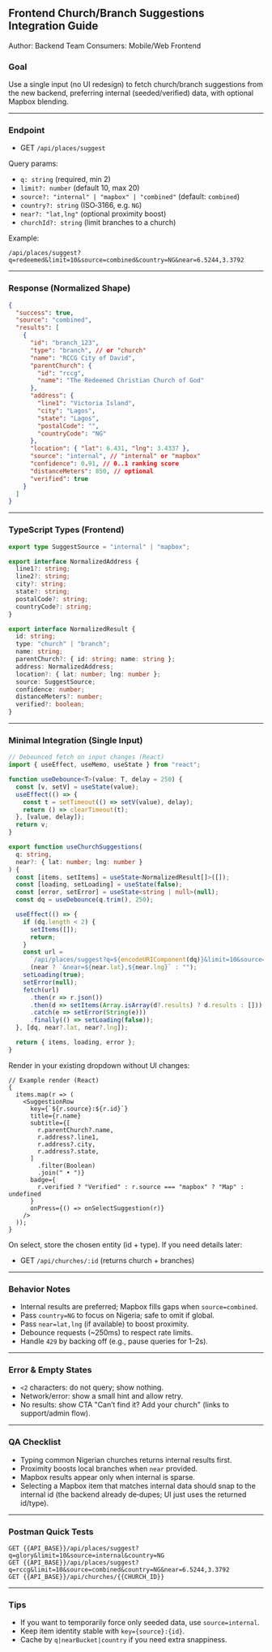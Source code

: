 ## Frontend Church/Branch Suggestions Integration Guide

Author: Backend Team
Consumers: Mobile/Web Frontend

### Goal

Use a single input (no UI redesign) to fetch church/branch suggestions from the new backend, preferring internal (seeded/verified) data, with optional Mapbox blending.

---

### Endpoint

- GET `/api/places/suggest`

Query params:

- `q: string` (required, min 2)
- `limit?: number` (default 10, max 20)
- `source?: "internal" | "mapbox" | "combined"` (default: `combined`)
- `country?: string` (ISO‑3166, e.g. `NG`)
- `near?: "lat,lng"` (optional proximity boost)
- `churchId?: string` (limit branches to a church)

Example:

```
/api/places/suggest?q=redeemed&limit=10&source=combined&country=NG&near=6.5244,3.3792
```

---

### Response (Normalized Shape)

```json
{
  "success": true,
  "source": "combined",
  "results": [
    {
      "id": "branch_123",
      "type": "branch", // or "church"
      "name": "RCCG City of David",
      "parentChurch": {
        "id": "rccg",
        "name": "The Redeemed Christian Church of God"
      },
      "address": {
        "line1": "Victoria Island",
        "city": "Lagos",
        "state": "Lagos",
        "postalCode": "",
        "countryCode": "NG"
      },
      "location": { "lat": 6.431, "lng": 3.4337 },
      "source": "internal", // "internal" or "mapbox"
      "confidence": 0.91, // 0..1 ranking score
      "distanceMeters": 850, // optional
      "verified": true
    }
  ]
}
```

---

### TypeScript Types (Frontend)

```ts
export type SuggestSource = "internal" | "mapbox";

export interface NormalizedAddress {
  line1?: string;
  line2?: string;
  city?: string;
  state?: string;
  postalCode?: string;
  countryCode?: string;
}

export interface NormalizedResult {
  id: string;
  type: "church" | "branch";
  name: string;
  parentChurch?: { id: string; name: string };
  address: NormalizedAddress;
  location?: { lat: number; lng: number };
  source: SuggestSource;
  confidence: number;
  distanceMeters?: number;
  verified?: boolean;
}
```

---

### Minimal Integration (Single Input)

```ts
// Debounced fetch on input changes (React)
import { useEffect, useMemo, useState } from "react";

function useDebounce<T>(value: T, delay = 250) {
  const [v, setV] = useState(value);
  useEffect(() => {
    const t = setTimeout(() => setV(value), delay);
    return () => clearTimeout(t);
  }, [value, delay]);
  return v;
}

export function useChurchSuggestions(
  q: string,
  near?: { lat: number; lng: number }
) {
  const [items, setItems] = useState<NormalizedResult[]>([]);
  const [loading, setLoading] = useState(false);
  const [error, setError] = useState<string | null>(null);
  const dq = useDebounce(q.trim(), 250);

  useEffect(() => {
    if (dq.length < 2) {
      setItems([]);
      return;
    }
    const url =
      `/api/places/suggest?q=${encodeURIComponent(dq)}&limit=10&source=combined&country=NG` +
      (near ? `&near=${near.lat},${near.lng}` : "");
    setLoading(true);
    setError(null);
    fetch(url)
      .then(r => r.json())
      .then(d => setItems(Array.isArray(d?.results) ? d.results : []))
      .catch(e => setError(String(e)))
      .finally(() => setLoading(false));
  }, [dq, near?.lat, near?.lng]);

  return { items, loading, error };
}
```

Render in your existing dropdown without UI changes:

```tsx
// Example render (React)
{
  items.map(r => (
    <SuggestionRow
      key={`${r.source}:${r.id}`}
      title={r.name}
      subtitle={[
        r.parentChurch?.name,
        r.address?.line1,
        r.address?.city,
        r.address?.state,
      ]
        .filter(Boolean)
        .join(" • ")}
      badge={
        r.verified ? "Verified" : r.source === "mapbox" ? "Map" : undefined
      }
      onPress={() => onSelectSuggestion(r)}
    />
  ));
}
```

On select, store the chosen entity (id + type). If you need details later:

- GET `/api/churches/:id` (returns church + branches)

---

### Behavior Notes

- Internal results are preferred; Mapbox fills gaps when `source=combined`.
- Pass `country=NG` to focus on Nigeria; safe to omit if global.
- Pass `near=lat,lng` (if available) to boost proximity.
- Debounce requests (~250ms) to respect rate limits.
- Handle `429` by backing off (e.g., pause queries for 1–2s).

---

### Error & Empty States

- `<2` characters: do not query; show nothing.
- Network/error: show a small hint and allow retry.
- No results: show CTA "Can’t find it? Add your church" (links to support/admin flow).

---

### QA Checklist

- Typing common Nigerian churches returns internal results first.
- Proximity boosts local branches when `near` provided.
- Mapbox results appear only when internal is sparse.
- Selecting a Mapbox item that matches internal data should snap to the internal id (the backend already de‑dupes; UI just uses the returned id/type).

---

### Postman Quick Tests

```
GET {{API_BASE}}/api/places/suggest?q=glory&limit=10&source=internal&country=NG
GET {{API_BASE}}/api/places/suggest?q=rccg&limit=10&source=combined&country=NG&near=6.5244,3.3792
GET {{API_BASE}}/api/churches/{{CHURCH_ID}}
```

---

### Tips

- If you want to temporarily force only seeded data, use `source=internal`.
- Keep item identity stable with `key={source}:{id}`.
- Cache by `q|nearBucket|country` if you need extra snappiness.
